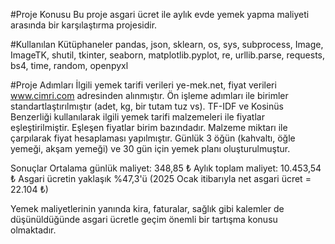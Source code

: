 #Proje Konusu Bu proje asgari ücret ile aylık evde yemek yapma maliyeti arasında bir karşılaştırma projesidir.

#Kullanılan Kütüphaneler pandas, json, sklearn, os, sys, subprocess, Image, ImageTK, shutil, tkinter, seaborn, matplotlib.pyplot, re, urllib.parse, requests, bs4, time, random, openpyxl

#Proje Adımları İlgili yemek tarifi verileri ye-mek.net, fiyat verileri www.cimri.com adresinden alınmıştır. Ön işleme adımları ile birimler standartlaştırılmıştır (adet, kg, bir tutam tuz vs). TF-IDF ve Kosinüs Benzerliği kullanılarak ilgili yemek tarifi malzemeleri ile fiyatlar eşleştirilmiştir. Eşleşen fiyatlar birim bazındadır. Malzeme miktarı ile çarpılarak fiyat hesaplaması yapılmıştır. Günlük 3 öğün (kahvaltı, öğle yemeği, akşam yemeği) ve 30 gün için yemek planı oluşturulmuştur.

Sonuçlar Ortalama günlük maliyet: 348,85 ₺ Aylık toplam maliyet: 10.453,54 ₺ Asgari ücretin yaklaşık %47,3'ü (2025 Ocak itibarıyla net asgari ücret = 22.104 ₺)

Yemek maliyetlerinin yanında kira, faturalar, sağlık gibi kalemler de düşünüldüğünde asgari ücretle geçim önemli bir tartışma konusu olmaktadır.
